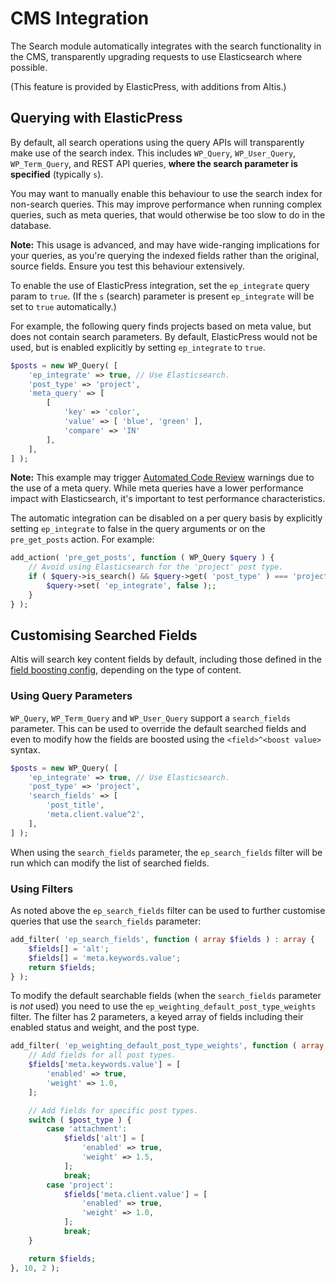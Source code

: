 # CMS Integration

The Search module automatically integrates with the search functionality in the CMS, transparently upgrading requests to use Elasticsearch where possible.

(This feature is provided by ElasticPress, with additions from Altis.)


## Querying with ElasticPress

By default, all search operations using the query APIs will transparently make use of the search index. This includes `WP_Query`, `WP_User_Query`, `WP_Term_Query`, and REST API queries, **where the search parameter is specified** (typically `s`).

You may want to manually enable this behaviour to use the search index for non-search queries. This may improve performance when running complex queries, such as meta queries, that would otherwise be too slow to do in the database.

**Note:** This usage is advanced, and may have wide-ranging implications for your queries, as you're querying the indexed fields rather than the original, source fields. Ensure you test this behaviour extensively.

To enable the use of ElasticPress integration, set the `ep_integrate` query param to `true`. (If the `s` (search) parameter is present `ep_integrate` will be set to `true` automatically.)

For example, the following query finds projects based on meta value, but does not contain search parameters. By default, ElasticPress would not be used, but is enabled explicitly by setting `ep_integrate` to `true`.

```php
$posts = new WP_Query( [
	'ep_integrate' => true, // Use Elasticsearch.
	'post_type' => 'project',
	'meta_query' => [
		[
			'key' => 'color',
			'value' => [ 'blue', 'green' ],
			'compare' => 'IN'
		],
	],
] );
```

**Note:** This example may trigger [Automated Code Review](docs://guides/code-review/README.md) warnings due to the use of a meta query. While meta queries have a lower performance impact with Elasticsearch, it's important to test performance characteristics.

The automatic integration can be disabled on a per query basis by explicitly setting `ep_integrate` to false in the query arguments or on the `pre_get_posts` action. For example:

```php
add_action( 'pre_get_posts', function ( WP_Query $query ) {
	// Avoid using Elasticsearch for the 'project' post type.
	if ( $query->is_search() && $query->get( 'post_type' ) === 'project' ) {
		$query->set( 'ep_integrate', false );;
	}
} );
```


## Customising Searched Fields

Altis will search key content fields by default, including those defined in the [field boosting config](../search-configuration/README.md#field-boosting), depending on the type of content.


### Using Query Parameters

`WP_Query`, `WP_Term_Query` and `WP_User_Query` support a `search_fields` parameter. This can be used to override the default searched fields and even to modify how the fields are boosted using the `<field>^<boost value>` syntax.

```php
$posts = new WP_Query( [
	'ep_integrate' => true, // Use Elasticsearch.
	'post_type' => 'project',
	'search_fields' => [
		'post_title',
		'meta.client.value^2',
	],
] );
```

When using the `search_fields` parameter, the `ep_search_fields` filter will be run which can modify the list of searched fields.


### Using Filters

As noted above the `ep_search_fields` filter can be used to further customise queries that use the `search_fields` parameter:

```php
add_filter( 'ep_search_fields', function ( array $fields ) : array {
	$fields[] = 'alt';
	$fields[] = 'meta.keywords.value';
	return $fields;
} );
```

To modify the default searchable fields (when the `search_fields` parameter is _not_ used) you need to use the `ep_weighting_default_post_type_weights` filter. The filter has 2 parameters, a keyed array of fields including their enabled status and weight, and the post type.

```php
add_filter( 'ep_weighting_default_post_type_weights', function ( array $fields, string $post_type ) : array {
	// Add fields for all post types.
	$fields['meta.keywords.value'] = [
		'enabled' => true,
		'weight' => 1.0,
	];

	// Add fields for specific post types.
	switch ( $post_type ) {
		case 'attachment':
			$fields['alt'] = [
				'enabled' => true,
				'weight' => 1.5,
			];
			break;
		case 'project':
			$fields['meta.client.value'] = [
				'enabled' => true,
				'weight' => 1.0,
			];
			break;
	}

	return $fields;
}, 10, 2 );
```
